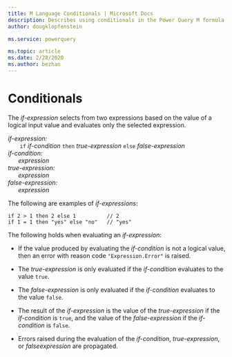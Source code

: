 ```yaml
---
title: M Language Conditionals | Microsoft Docs
description: Describes using conditionals in the Power Query M formula language
author: dougklopfenstein

ms.service: powerquery

ms.topic: article
ms.date: 2/28/2020
ms.author: bezhan
---
```



# Conditionals

The _if-expression_ selects from two expressions based on the value of a logical input value and evaluates only the selected expression.

_if-expression:_<br/>
&nbsp;&nbsp;&nbsp;&nbsp;&nbsp;&nbsp; `if`  _if-condition_  `then`  _true-expression_  `else`  _false-expression<br/> 
if-condition:<br/>
&nbsp;&nbsp;&nbsp;&nbsp;&nbsp;&nbsp;expression<br/>
true-expression:<br/>
&nbsp;&nbsp;&nbsp;&nbsp;&nbsp;&nbsp;expression<br/>
false-expression:<br/>
&nbsp;&nbsp;&nbsp;&nbsp;&nbsp;&nbsp;expression_

The following are examples of _if-expressions_:

```
if 2 > 1 then 2 else 1          // 2
if 1 = 1 then "yes" else "no"   // "yes"
```

The following holds when evaluating an _if-expression_:

* If the value produced by evaluating the _if-condition_ is not a logical value, then an error with reason code `"Expression.Error"` is raised.

* The _true-expression_ is only evaluated if the _if-condition_ evaluates to the value `true`.

* The _false-expression_ is only evaluated if the _if-condition_ evaluates to the value `false`.

* The result of the _if-expression_ is the value of the _true-expression_ if the _if-condition_ is `true`, and the value of the _false-expression_ if the _if-condition_ is `false`.

* Errors raised during the evaluation of the _if-condition_, _true-expression_, or _falseexpression_ are propagated.

